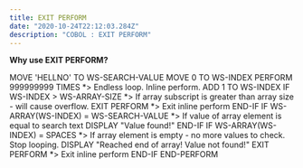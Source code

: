 ```yaml
---
title: EXIT PERFORM
date: "2020-10-24T22:12:03.284Z"
description: "COBOL : EXIT PERFORM"
---
```



**Why use EXIT PERFORM?**

MOVE 'HELLNO' TO WS-SEARCH-VALUE
MOVE 0 TO WS-INDEX
PERFORM 999999999 TIMES  *> Endless loop. Inline perform.
  ADD 1 TO WS-INDEX
  IF WS-INDEX > WS-ARRAY-SIZE *> If array subscript is greater than array size - will cause overflow.
    EXIT PERFORM              *> Exit inline perform
  END-IF
  IF WS-ARRAY(WS-INDEX) = WS-SEARCH-VALUE   *> If value of array element is equal to search text
    DISPLAY "Value found!"
  END-IF
  IF WS-ARRAY(WS-INDEX) = SPACES   *> If array element is empty - no more values to check. Stop looping.
    DISPLAY "Reached end of array! Value not found!"
    EXIT PERFORM              *> Exit inline perform
  END-IF
END-PERFORM
